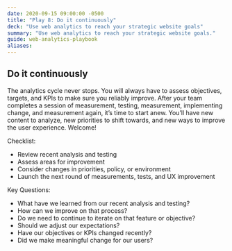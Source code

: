 ```yaml
---
date: 2020-09-15 09:00:00 -0500
title: "Play 8: Do it continuously"
deck: "Use web analytics to reach your strategic website goals"
summary: "Use web analytics to reach your strategic website goals."
guide: web-analytics-playbook
aliases:
---
```

## Do it continuously

The analytics cycle never stops. You will always have to assess objectives, targets, and KPIs to make sure you reliably improve. After your team completes a session of measurement, testing, measurement, implementing change, and measurement again, it’s time to start anew. You’ll have new content to analyze, new priorities to shift towards, and new ways to improve the user experience. Welcome!

Checklist:

- Review recent analysis and testing
- Assess areas for improvement
- Consider changes in priorities, policy, or environment
- Launch the next round of measurements, tests, and UX improvement

Key Questions:

- What have we learned from our recent analysis and testing?
- How can we improve on that process?
- Do we need to continue to iterate on that feature or objective?
- Should we adjust our expectations?
- Have our objectives or KPIs changed recently?
- Did we make meaningful change for our users?